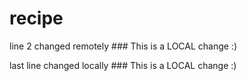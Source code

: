 # recipe
line 2 changed remotely ### This is a LOCAL change :)


last line changed locally ### This is a LOCAL change :)